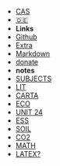 - [CAS](https://slimtux.github.io/School/#/PROJECTS/project.md)
- [🇩🇪](PROJECTS/First-post.md)
- **Links**
- [Github](https://github.com/SlimTux/School)
- [Extra](https://gigachad.mataroa.blog) 
- [Markdown](markdown.md)
- [donate](€.md)
- **notes**
- [SUBJECTS](https://slimtux.github.io/School/#/notes/subjects.md)
- [LIT](https://slimtux.github.io/School/#/notes/LIT/index.html)
- [CARTA](notes/LIT/tpc)
- [ECO](https://slimtux.github.io/School/#/notes/ECO/10.02.23-tariff.md) 
- [UNIT 24](notes/ECO/10.02.23-tariff.md)
- [ESS](https://slimtux.github.io/School/#/notes/ESS/10.02.23-ANIMALFARM.md)
- [SOIL](notes/ESS/10.02.23-ANIMALFARM.md)
- [CO2](notes/ESS/GDPvsCO2emissions.md)
- [MATH](https://slimtux.github.io/School/#/notes/MATH/latex?.md)
- [LATEX?](notes/MATH/latex?.md)
